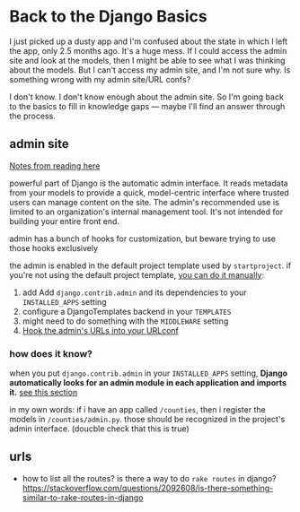 # Back to the Django Basics

I just picked up a dusty app and I'm confused about the state in which I left the app, only 2.5 months ago. It's a huge mess. If I could access the admin site and look at the models, then I might be able to see what I was thinking about the models. But I can't access my admin site, and I'm not sure why. Is something wrong with my admin site/URL confs? 

I don't know. I don't know enough about the admin site. So I'm going back to the basics to fill in knowledge gaps — maybe I'll find an answer through the process.

## admin site
[Notes from reading here](https://docs.djangoproject.com/en/3.1/ref/contrib/admin/)

powerful part of Django is the automatic admin interface. It reads metadata from your models to provide a quick, model-centric interface where trusted users can manage content on the site. The admin's recommended use is limited to an organization's internal management tool. It's not intended for building your entire front end.

admin has a bunch of hooks for customization, but beware trying to use those hooks exclusively

the admin is enabled in the default project template used by `startproject`. if you're not using the default project template, [you can do it manually](https://docs.djangoproject.com/en/3.1/ref/contrib/admin/#overview):
1. add Add `django.contrib.admin` and its dependencies to your `INSTALLED_APPS` setting
2. configure a DjangoTemplates backend in your `TEMPLATES`
3. might need to do something with the `MIDDLEWARE` setting
4. [Hook the admin's URLs into your URLconf](https://docs.djangoproject.com/en/3.1/ref/contrib/admin/#hooking-adminsite-to-urlconf)

### how does it know?
when you put `django.contrib.admin` in your `INSTALLED_APPS` setting, **Django automatically looks for an admin module in each application and imports it.** [see this section](https://docs.djangoproject.com/en/3.1/ref/contrib/admin/#discovery-of-admin-files)

in my own words: if i have an app called `/counties`, then i register the models in `/counties/admin.py`. those should be recognized in the project's admin interface. (doucble check that this is true)

## urls
- how to list all the routes? is there a way to do `rake routes` in django? https://stackoverflow.com/questions/2092608/is-there-something-similar-to-rake-routes-in-django
